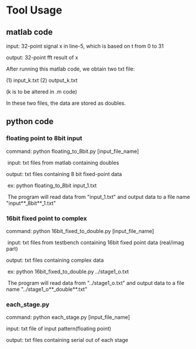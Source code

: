 # Tool Usage #

## matlab code ##

   input: 32-point signal x in line-5, which is based on t from 0 to 31

   output: 32-point fft result of x

   After running this matlab code, we obtain two txt file: 

   (1) input_k.txt (2) output_k.txt

   (k is to be altered in .m code)

   In these two files, the data are stored as doubles.

## python code ##

### floating point to 8bit input ###

   command: python floating_to_8bit.py  [input_file_name]

​	input: txt files from matlab containing doubles

   output: txt files containing 8 bit fixed-point data

​	ex: python floating_to_8bit input_1.txt

​	The program will read data from "input_1.txt" and output data to a file name "input**_8bit**_1.txt" 

### 16bit fixed point to complex ###

command: python 16bit_fixed_to_double.py  [input_file_name]

​	input: txt files from testbench containing 16bit fixed point data (real/imag part)

   output: txt files containing complex data

​	ex: python 16bit_fixed_to_double.py ../stage1_o.txt

​	The program will read data from "../stage1_o.txt" and output data to a file name "../stage1_o**_double**.txt" 

### each_stage.py ###

command: python each_stage.py [input_file_name]

input: txt file of input pattern(floating point)

output: txt files containing serial out of each stage